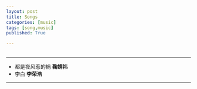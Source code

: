 ```yaml
---
layout: post
title: Songs
categories: [music]
tags: [song,music]
published: True

---
```


##
---
- 都是夜风惹的祸 **鞠婧祎**
- 李白 **李荣浩**
---
